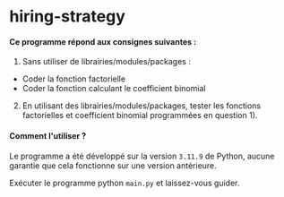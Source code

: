 # hiring-strategy

#### Ce programme répond aux consignes suivantes :

1) Sans utiliser de librairies/modules/packages :
- Coder la fonction factorielle
- Coder la fonction calculant le coefficient binomial

2) En utilisant des librairies/modules/packages, tester les fonctions
factorielles et coefficient binomial programmées en question 1).

#### Comment l'utiliser ?

Le programme a été développé sur la version `3.11.9` de Python, aucune garantie que cela fonctionne sur une version antérieure.

Exécuter le programme python `main.py` et laissez-vous guider.
